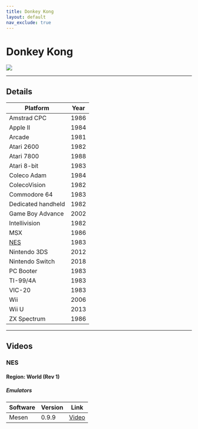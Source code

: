 ```yaml
---
title: Donkey Kong
layout: default
nav_exclude: true
---
```


# Donkey Kong 
![](https://cdn.mobygames.com/covers/6995151-donkey-kong-arcade-front-cover.jpg)

---

## Details

<table>
<thead>
	<tr>
		<th>Platform</th>
		<th>Year</th>
	</tr>
</thead>
<tbody>
	<tr>
		<td>Amstrad CPC</td>
		<td>1986</td>
	</tr>
	<tr>
		<td>Apple II</td>
		<td>1984</td>
	</tr>
	<tr>
		<td>Arcade</td>
		<td>1981</td>
	</tr>
	<tr>
		<td>Atari 2600</td>
		<td>1982</td>
	</tr>
	<tr>
		<td>Atari 7800</td>
		<td>1988</td>
	</tr>
	<tr>
		<td>Atari 8-bit</td>
		<td>1983</td>
	</tr>
	<tr>
		<td>Coleco Adam</td>
		<td>1984</td>
	</tr>
	<tr>
		<td>ColecoVision</td>
		<td>1982</td>
	</tr>
	<tr>
		<td>Commodore 64</td>
		<td>1983</td>
	</tr>
	<tr>
		<td>Dedicated handheld</td>
		<td>1982</td>
	</tr>
	<tr>
		<td>Game Boy Advance</td>
		<td>2002</td>
	</tr>
	<tr>
		<td>Intellivision</td>
		<td>1982</td>
	</tr>
	<tr>
		<td>MSX</td>
		<td>1986</td>
	</tr>
	<tr>
		<td><a href="https://alfygame.github.io/games/multi/1/donkey_kong.html#nes">NES</a></td>
		<td>1983</td>
	</tr>
	<tr>
		<td>Nintendo 3DS</td>
		<td>2012</td>
	</tr>
	<tr>
		<td>Nintendo Switch</td>
		<td>2018</td>
	</tr>
	<tr>
		<td>PC Booter</td>
		<td>1983</td>
	</tr>
	<tr>
		<td>TI-99/4A</td>
		<td>1983</td>
	</tr>
	<tr>
		<td>VIC-20</td>
		<td>1983</td>
	</tr>
	<tr>
		<td>Wii</td>
		<td>2006</td>
	</tr>
	<tr>
		<td>Wii U</td>
		<td>2013</td>
	</tr>
	<tr>
		<td>ZX Spectrum</td>
		<td>1986</td>
	</tr>
</tbody>
</table>

---

## Videos

### NES
#### Region: World (Rev 1)
##### Emulators

<table>
<thead>
	<tr>
		<th>Software</th>
		<th>Version</th>
		<th>Link</th>
	</tr>
</thead>
<tbody>
	<tr>
		<td>Mesen</td>
		<td>0.9.9</td>
		<td><a href="https://youtu.be/MFQlfGHPC_w" target="_blank">Video</a></td>
	</tr>
</tbody>
</table>


